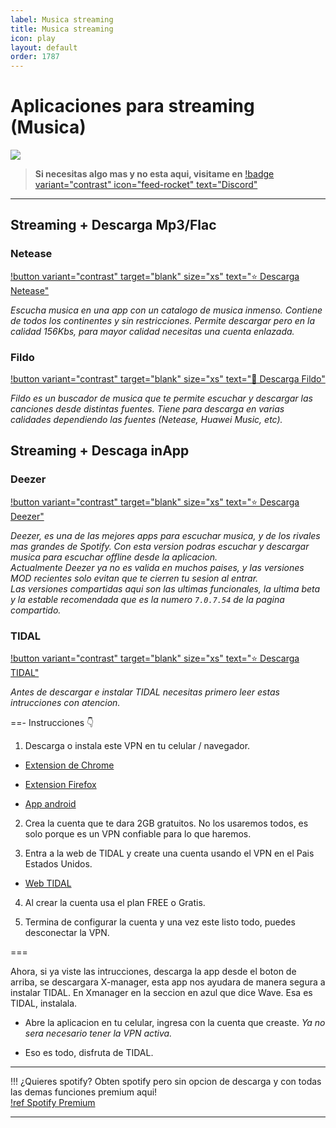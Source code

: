 ```yaml
---
label: Musica streaming
title: Musica streaming
icon: play
layout: default
order: 1787
---
```


# Aplicaciones para streaming (Musica)

![](https://i.postimg.cc/wBJYW2rT/Header-Movil.png)

> **Si necesitas algo mas y no esta aqui, visitame en** [!badge variant="contrast" icon="feed-rocket" text="Discord"](https://discord.gg/hVKeY3uEru) 

---

## Streaming + Descarga Mp3/Flac

### Netease    
[!button variant="contrast" target="blank" size="xs" text="⭐  Descarga Netease"](https://anonfiles.com/F9sfaa66zb/Netease_6_0_0_xpatch_Espa_ol_apk)  

*Escucha musica en una app con un catalogo de musica inmenso. Contiene de todos los continentes y sin restricciones. Permite descargar pero en la calidad 156Kbs, para mayor calidad necesitas una cuenta enlazada.*

### Fildo    
[!button variant="contrast" target="blank" size="xs" text="🔷  Descarga Fildo"](https://fildo.net/android/en/#downloadSection)     

*Fildo es un buscador de musica que te permite escuchar y descargar las canciones desde distintas fuentes. Tiene para descarga en varias calidades dependiendo las fuentes (Netease, Huawei Music, etc).*

## Streaming + Descaga inApp

### Deezer
[!button variant="contrast" target="blank" size="xs" text="⭐  Descarga Deezer"](https://liteapks.com/deezer.html)      

*Deezer, es una de las mejores apps para escuchar musica, y de los rivales mas grandes de Spotify. Con esta version podras escuchar y descargar musica para escuchar offline desde la aplicacion.      
Actualmente Deezer ya no es valida en muchos paises, y las versiones MOD recientes solo evitan que te cierren tu sesion al entrar.      
Las versiones compartidas aqui son las ultimas funcionales, la ultima beta y la estable recomendada que es la numero `7.0.7.54` de la pagina compartido.*

### TIDAL    
[!button variant="contrast" target="blank" size="xs" text="⭐  Descarga TIDAL"](https://www.xmanagerapp.com/)     

*Antes de descargar e instalar TIDAL necesitas primero leer estas intrucciones con atencion.*

==- Instrucciones 👇    

1. Descarga o instala este VPN en tu celular / navegador.

- [Extension de Chrome](https://chrome.google.com/webstore/detail/tunnelbear-vpn/omdakjcmkglenbhjadbccaookpfjihpa)   

- [Extension Firefox](https://addons.mozilla.org/en-US/firefox/addon/tunnelbear-vpn-firefox/)

- [App android](https://play.google.com/store/apps/details?id=com.tunnelbear.android&hl=en&gl=US)     

2. Crea la cuenta que te dara 2GB gratuitos. No los usaremos todos, es solo porque es un VPN confiable para lo que haremos.

3. Entra a la web de TIDAL y create una cuenta usando el VPN en el Pais Estados Unidos.

- [Web TIDAL](https://tidal.com/try-now)

4. Al crear la cuenta usa el plan FREE o Gratis.

5. Termina de configurar la cuenta y una vez este listo todo, puedes desconectar la VPN.

===

Ahora, si ya viste las intrucciones, descarga la app desde el boton de arriba, se descargara X-manager, esta app nos ayudara de manera segura a instalar TIDAL. En Xmanager en la seccion en azul que dice Wave.
Esa es TIDAL, instalala.

- Abre la aplicacion en tu celular, ingresa con la cuenta que creaste. *Ya no sera necesario tener la VPN activa.*

- Eso es todo, disfruta de TIDAL.

---

!!! ¿Quieres spotify?
Obten spotify pero sin opcion de descarga y con todas las demas funciones premium aqui!     
[!ref Spotify Premium](/tutoriales/spotify-premium.md)

---